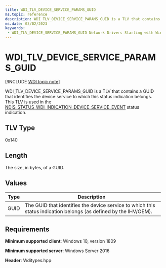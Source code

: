 ```yaml
---
title: WDI_TLV_DEVICE_SERVICE_PARAMS_GUID
ms.topic: reference
description: WDI_TLV_DEVICE_SERVICE_PARAMS_GUID is a TLV that contains a GUID that identifies the device service to which this status indication belongs.
ms.date: 03/02/2023
keywords:
 - WDI_TLV_DEVICE_SERVICE_PARAMS_GUID Network Drivers Starting with Windows Vista
---
```


# WDI_TLV_DEVICE_SERVICE_PARAMS_GUID

[!INCLUDE [WDI topic note](../includes/wdi-version-warning.md)]

WDI_TLV_DEVICE_SERVICE_PARAMS_GUID is a TLV that contains a GUID that identifies the device service to which this status indication belongs. This TLV is used in the [NDIS_STATUS_WDI_INDICATION_DEVICE_SERVICE_EVENT](ndis-status-wdi-indication-device-service-event.md) status indication.

## TLV Type

0x140

## Length

The size, in bytes, of a GUID.

## Values

| Type | Description |
| --- | --- |
| GUID | The GUID that identifies the device service to which this status indication belongs (as defined by the IHV/OEM). |

## Requirements

**Minimum supported client**: Windows 10, version 1809

**Minimum supported server**: Windows Server 2016

**Header**: Wditypes.hpp

